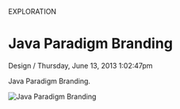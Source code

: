 <p class="type">EXPLORATION</p>

# Java Paradigm Branding

<p class="meta">Design  /  Thursday, June 13, 2013 1:02:47pm</p>

Java Paradigm Branding.

![Java Paradigm Branding](https://farooq-agent.web.app/assets/images/works/large/FwXD6UcP_work_image.png)
